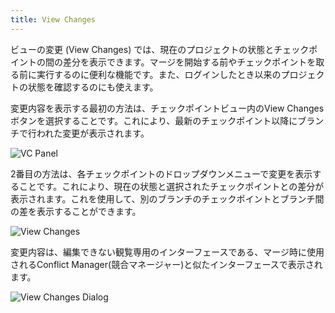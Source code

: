 ```yaml
---
title: View Changes
---
```


ビューの変更 (View Changes) では、現在のプロジェクトの状態とチェックポイントの間の差分を表示できます。マージを開始する前やチェックポイントを取る前に実行するのに便利な機能です。また、ログインしたとき以来のプロジェクトの状態を確認するのにも使えます。

変更内容を表示する最初の方法は、チェックポイントビュー内のView Changesボタンを選択することです。これにより、最新のチェックポイント以降にブランチで行われた変更が表示されます。

![VC Panel](/img/user-manual/version-control/vc-panel.jpg)

2番目の方法は、各チェックポイントのドロップダウンメニューで変更を表示することです。これにより、現在の状態と選択されたチェックポイントとの差分が表示されます。これを使用して、別のブランチのチェックポイントとブランチ間の差を表示することができます。

![View Changes](/img/user-manual/version-control/view-changes.jpg)

変更内容は、編集できない観覧専用のインターフェースである、マージ時に使用されるConflict Manager(競合マネージャー)と似たインターフェースで表示されます。

![View Changes Dialog](/img/user-manual/version-control/view-changes-dialog.jpg)
